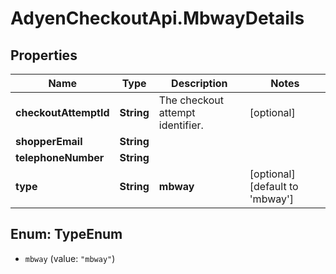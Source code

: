 # AdyenCheckoutApi.MbwayDetails

## Properties

Name | Type | Description | Notes
------------ | ------------- | ------------- | -------------
**checkoutAttemptId** | **String** | The checkout attempt identifier. | [optional] 
**shopperEmail** | **String** |  | 
**telephoneNumber** | **String** |  | 
**type** | **String** | **mbway** | [optional] [default to &#39;mbway&#39;]



## Enum: TypeEnum


* `mbway` (value: `"mbway"`)




